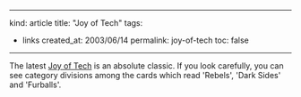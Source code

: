 -----
kind: article
title: "Joy of Tech"
tags:
- links
created_at: 2003/06/14
permalink: joy-of-tech
toc: false
-----

<p>The latest <a href="http://www.geekculture.com/joyoftech/index.html">Joy of Tech</a> is an absolute classic. If you look carefully, you can see category divisions among the cards which read 'Rebels', 'Dark Sides' and 'Furballs'.</p>


